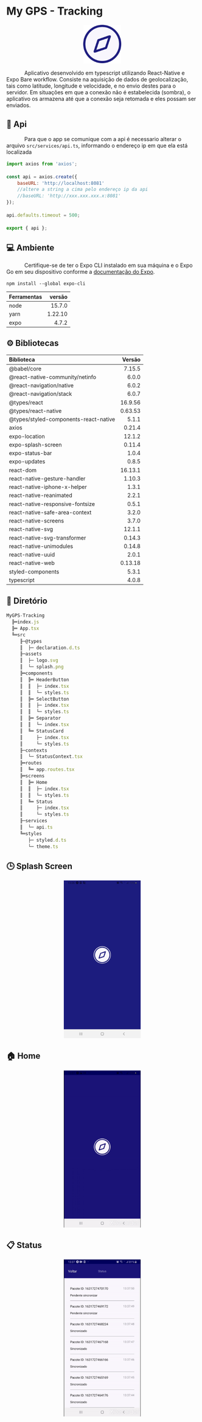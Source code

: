 # My GPS - Tracking

<p align="center">
<img src="readme/logo.png" width="20%" />
</p>

&nbsp;&nbsp;&nbsp;&nbsp;&nbsp;&nbsp;&nbsp;&nbsp;&nbsp;&nbsp;&nbsp;&nbsp;Aplicativo desenvolvido em typescript utilizando React-Native e Expo Bare workflow. Consiste na aquisição de dados de geolocalização, tais como latitude, longitude e velocidade, e no envio destes para o servidor. Em situações em que a conexão não é estabelecida (sombra), o aplicativo os armazena até que a conexão seja retomada e eles possam ser enviados.

## 📡 Api

&nbsp;&nbsp;&nbsp;&nbsp;&nbsp;&nbsp;&nbsp;&nbsp;&nbsp;&nbsp;&nbsp;&nbsp;Para que o app se comunique com a api é necessario alterar o arquivo `src/services/api.ts`, informando o endereço ip em que ela está localizada
```javascript
import axios from 'axios';

const api = axios.create({
	baseURL: 'http://localhost:8081'
	//altere a string a cima pelo endereço ip da api 
	//baseURL: 'http://xxx.xxx.xxx.x:8081'
});

api.defaults.timeout = 500;

export { api };
```

## 💻 Ambiente

&nbsp;&nbsp;&nbsp;&nbsp;&nbsp;&nbsp;&nbsp;&nbsp;&nbsp;&nbsp;&nbsp;&nbsp;Certifique-se de ter o Expo CLI instalado em sua máquina e o Expo Go em seu dispositivo conforme a [documentação do Expo](https://docs.expo.dev/get-started/installation/).

```
npm install --global expo-cli
```

Ferramentas | versão
:---        | ---:
node        | 15.7.0
yarn        |1.22.10
expo        |4.7.2


## ⚙ Bibliotecas

Biblioteca                                | Versão
:---                                      | ---:
@babel/core                               |7.15.5
@react-native-community/netinfo           |6.0.0
@react-navigation/native                  |6.0.2
@react-navigation/stack                   |6.0.7
@types/react                              |16.9.56
@types/react-native                       |0.63.53
@types/styled-components-react-native     |5.1.1
axios                                     |0.21.4
expo-location                             |12.1.2
expo-splash-screen                        |0.11.4
expo-status-bar                           |1.0.4
expo-updates                              |0.8.5
react-dom                                 |16.13.1
react-native-gesture-handler              |1.10.3
react-native-iphone-x-helper              |1.3.1
react-native-reanimated                   |2.2.1
react-native-responsive-fontsize          |0.5.1
react-native-safe-area-context            |3.2.0
react-native-screens                      |3.7.0
react-native-svg                          |12.1.1
react-native-svg-transformer              |0.14.3
react-native-unimodules                   |0.14.8
react-native-uuid                         |2.0.1
react-native-web                          |0.13.18
styled-components                         |5.3.1
typescript                                |4.0.8

## 📁 Diretório
```javascript
MyGPS-Tracking
  ╠═index.js
  ╠═ App.tsx
  ╚═src
     ╟─@types
     ║  ├─ declaration.d.ts
     ╟─assets
     ║  ├─ logo.svg
     ║  └─ splash.png
     ╠═components
     ║  ╠═ HeaderButton
     ║  ║  ├─ index.tsx
     ║  ║  └─ styles.ts
     ║  ╠═ SelectButton
     ║  ║  ├─ index.tsx
     ║  ║  └─ styles.ts
     ║  ╠═ Separator
     ║  ║  └─ index.tsx
     ║  ╚═ StatusCard
     ║     ├─ index.tsx  
     ║     └─ styles.ts 
     ╟─contexts
     ║  └─ StatusContext.tsx
     ╠═routes
     ║  ╚═ app.routes.tsx
     ╠═screens
     ║  ╠═ Home
     ║  ║  ├─ index.tsx
     ║  ║  └─ styles.ts
     ║  ╚═ Status
     ║     ├─ index.tsx
     ║     └─ styles.ts
     ╟─services
     ║  └─ api.ts
     ╚═styles
        ├─ styled.d.ts
        └─ theme.ts
```

## 🕒 Splash Screen

<p align= "center">
<img src="readme/splash.jpg" width="40%"/>
</p>

## 🏠 Home

<p align= "center">
<img src="readme/home.gif" width="40%" />
</p>

## :clipboard: Status

<p align= "center">
<img src="readme/perca_e_retomada_conex.gif" width="40%" />
</p>
